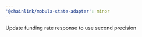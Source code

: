 ```yaml
---
'@chainlink/mobula-state-adapter': minor
---
```


Update funding rate response to use second precision
